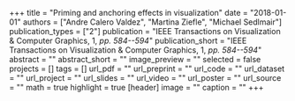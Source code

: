 +++
title = "Priming and anchoring effects in visualization"
date = "2018-01-01"
authors = ["Andre Calero Valdez", "Martina Ziefle", "Michael Sedlmair"]
publication_types = ["2"]
publication = "IEEE Transactions on Visualization \& Computer Graphics, 1, _pp. 584--594_"
publication_short = "IEEE Transactions on Visualization \& Computer Graphics, 1, _pp. 584--594_"
abstract = ""
abstract_short = ""
image_preview = ""
selected = false
projects = []
tags = []
url_pdf = ""
url_preprint = ""
url_code = ""
url_dataset = ""
url_project = ""
url_slides = ""
url_video = ""
url_poster = ""
url_source = ""
math = true
highlight = true
[header]
image = ""
caption = ""
+++
